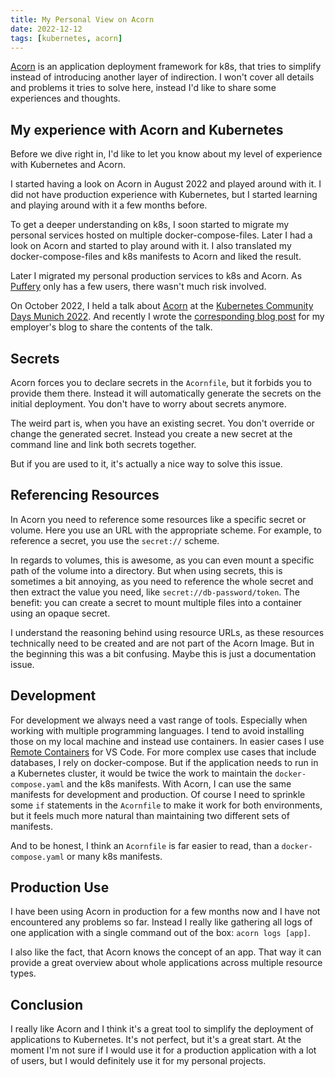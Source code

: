 ```yaml
---
title: My Personal View on Acorn
date: 2022-12-12
tags: [kubernetes, acorn]
---
```


[Acorn](https://acorn.io) is an application deployment framework for k8s, that tries to simplify instead of introducing another layer of indirection. I won't cover all details and problems it tries to solve here, instead I'd like to share some experiences and thoughts.

## My experience with Acorn and Kubernetes

Before we dive right in, I'd like to let you know about my level of experience with Kubernetes and Acorn.

I started having a look on Acorn in August 2022 and played around with it. I did not have production experience with Kubernetes, but I started learning and playing around with it a few months before.

To get a deeper understanding on k8s, I soon started to migrate my personal services hosted on multiple docker-compose-files. Later I had a look on Acorn and started to play around with it. I also translated my docker-compose-files and k8s manifests to Acorn and liked the result.

Later I migrated my personal production services to k8s and Acorn. As [Puffery](http://github.com/vknabel/puffery) only has a few users, there wasn't much risk involved.

On October 2022, I held a talk about [Acorn](https://acorn.io) at the [Kubernetes Community Days Munich 2022](https://community.cncf.io/events/details/cncf-kcd-munich-presents-kubernetes-community-days-munich-2022-1/). And recently I wrote the [corresponding blog post](https://www.x-cellent.com/posts/getting-started-with-acorn-for-kubernetes) for my employer's blog to share the contents of the talk.

## Secrets

Acorn forces you to declare secrets in the `Acornfile`, but it forbids you to provide them there. Instead it will automatically generate the secrets on the initial deployment. You don't have to worry about secrets anymore.

The weird part is, when you have an existing secret. You don't override or change the generated secret. Instead you create a new secret at the command line and link both secrets together.

But if you are used to it, it's actually a nice way to solve this issue.

## Referencing Resources

In Acorn you need to reference some resources like a specific secret or volume. Here you use an URL with the appropriate scheme. For example, to reference a secret, you use the `secret://` scheme.

In regards to volumes, this is awesome, as you can even mount a specific path of the volume into a directory. But when using secrets, this is sometimes a bit annoying, as you need to reference the whole secret and then extract the value you need, like `secret://db-password/token`. The benefit: you can create a secret to mount multiple files into a container using an opaque secret.

I understand the reasoning behind using resource URLs, as these resources technically need to be created and are not part of the Acorn Image. But in the beginning this was a bit confusing. Maybe this is just a documentation issue.

## Development

For development we always need a vast range of tools. Especially when working with multiple programming languages. I tend to avoid installing those on my local machine and instead use containers. In easier cases I use [Remote Containers](https://marketplace.visualstudio.com/items?itemName=ms-vscode-remote.remote-containers) for VS Code. For more complex use cases that include databases, I rely on docker-compose. But if the application needs to run in a Kubernetes cluster, it would be twice the work to maintain the `docker-compose.yaml` and the k8s manifests. With Acorn, I can use the same manifests for development and production. Of course I need to sprinkle some `if` statements in the `Acornfile` to make it work for both environments, but it feels much more natural than maintaining two different sets of manifests.

And to be honest, I think an `Acornfile` is far easier to read, than a `docker-compose.yaml` or many k8s manifests.

## Production Use

I have been using Acorn in production for a few months now and I have not encountered any problems so far.
Instead I really like gathering all logs of one application with a single command out of the box: `acorn logs [app]`.

I also like the fact, that Acorn knows the concept of an app. That way it can provide a great overview about whole applications across multiple resource types.

## Conclusion

I really like Acorn and I think it's a great tool to simplify the deployment of applications to Kubernetes. It's not perfect, but it's a great start. At the moment I'm not sure if I would use it for a production application with a lot of users, but I would definitely use it for my personal projects.
